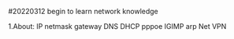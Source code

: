 #20220312 begin to learn network knowledge

1.About:
IP netmask gateway  DNS   DHCP pppoe IGIMP arp Net VPN 